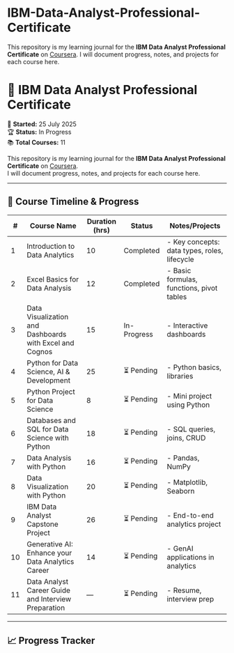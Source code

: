 # IBM-Data-Analyst-Professional-Certificate
This repository is my learning journal for the **IBM Data Analyst Professional Certificate** on [Coursera](https://www.coursera.org/professional-certificates/ibm-data-analyst).   I will document progress, notes, and projects for each course here.
# 🎯 IBM Data Analyst Professional Certificate

📅 **Started:** 25 July 2025  
🏆 **Status:** In Progress  
📚 **Total Courses:** 11  

This repository is my learning journal for the **IBM Data Analyst Professional Certificate** on [Coursera](https://www.coursera.org/professional-certificates/ibm-data-analyst).  
I will document progress, notes, and projects for each course here.  

---

## 📜 Course Timeline & Progress

| #  | Course Name | Duration (hrs) | Status | Notes/Projects |
|----|-------------|---------------|--------|----------------|
| 1  | Introduction to Data Analytics | 10 | Completed | - Key concepts: data types, roles, lifecycle |
| 2  | Excel Basics for Data Analysis | 12 | Completed | - Basic formulas, functions, pivot tables |
| 3  | Data Visualization and Dashboards with Excel and Cognos | 15 | In-Progress | - Interactive dashboards |
| 4  | Python for Data Science, AI & Development | 25 | ⏳ Pending | - Python basics, libraries |
| 5  | Python Project for Data Science | 8 | ⏳ Pending | - Mini project using Python |
| 6  | Databases and SQL for Data Science with Python | 18 | ⏳ Pending | - SQL queries, joins, CRUD |
| 7  | Data Analysis with Python | 16 | ⏳ Pending | - Pandas, NumPy |
| 8  | Data Visualization with Python | 20 | ⏳ Pending | - Matplotlib, Seaborn |
| 9  | IBM Data Analyst Capstone Project | 26 | ⏳ Pending | - End-to-end analytics project |
| 10 | Generative AI: Enhance your Data Analytics Career | 14 | ⏳ Pending | - GenAI applications in analytics |
| 11 | Data Analyst Career Guide and Interview Preparation | — | ⏳ Pending | - Resume, interview prep |

---

## 📈 Progress Tracker
